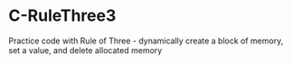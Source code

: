 # C-RuleThree3
Practice code with Rule of Three - dynamically create a block of memory, set a value, and delete allocated memory
